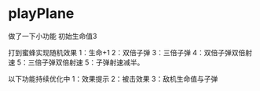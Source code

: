 # playPlane
做了一下小功能
初始生命值3 

打到蜜蜂实现随机效果
1：生命+1 
2：双倍子弹
3：三倍子弹
4：双倍子弹双倍射速
5：三倍子弹双倍射速
5：子弹射速减半。

以下功能持续优化中
1：效果提示
2：被击效果
3：敌机生命值与子弹